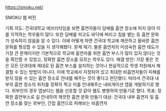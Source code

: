 https://smoku.net/

SMOKU 웹 버전

기획 의도: 건국대학교 에브리타임을 보면 흡연자들이 담배를 흡연 장소에 피지 않아 이를 지적하는 학우들이 많다. 또한 담배를 피고도 바닥에 버리고 침을 뱉는 등 흡연 문화가 성숙하지 않음을 알 수 있다. 이에 어떻게 하면 건국대 학교에 깨끗하고 올바른 흡연 문화를 형성할 수 있을 지 생각해봤다.
문제 제기: 물론 흡연자의 미성숙한 흡연 태도가 가장 큰 문제이지만 기본적으로 학교에 흡연자를 위한 흡연 부스가 많이 있지 않다는 것을 확인할 수 있었고, 정확한 흡연 장소를 모르는 학우도 있다. 
해결 방안: 가장 좋은 것은 모든 단과대에 제대로 된 흡연 부스를 설치하는 것이나 현실적으로 학생 차원에서 해결할 수 있는 방법이 아니다. 이에 학교에서 지정되어 있고 최대한 비흡연자들이 피해를 받지 않을 수 있는 흡연 장소로 안내를 해주는 것이 좋다고 판단했다. 따라서 건국대 내부의 흡연 장소의 위치를 정확히 찍고 이를 안내해주는 내비게이션 앱을 개발하기로 했다. 외부인의 경우 앱보다는 웹을 선호할 것 같아 웹도 병행하여 만들기로 했다.
목표: 정확한 흡연부스로 길 안내하여 깨끗한 흡연 문화 만들기
대상: 건국대 내부 흡연자 및 흡연 장소를 찾는 외부인, 간접 흡연으로 피해보는 비흡연자
